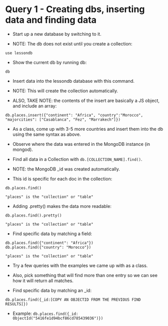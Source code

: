 # Query 1 - Creating dbs, inserting data and finding data

* Start up a new database by switching to it.

* NOTE: The db does not exist until you create a collection:

```
use lessondb
```

* Show the current db by running db:

```
db
```

* Insert data into the lessondb database with this command.

* NOTE: This will create the collection automatically.

* ALSO, TAKE NOTE: the contents of the insert are basically a JS object, and include an array:

```
db.places.insert({"continent": "Africa", "country":"Morocco", "majorcities": ["Casablanca", "Fez", "Marrakech"]})
```

* As a class, come up with 3-5 more countries and insert them into the db using the same syntax as above.

* Observe where the data was entered in the MongoDB instance (in mongod).

* Find all data in a Collection with `db.[COLLECTION_NAME].find()`.

* NOTE: the MongoDB _id was created automatically.

* This id is specific for each doc in the collection:

```
db.places.find()

"places" is the "collection" or "table"
```

* Adding .pretty() makes the data more readable:

```
db.places.find().pretty()

"places" is the "collection" or "table" 
```

* Find specific data by matching a field:

```
db.places.find({"continent": "Africa"})
db.places.find({"country": "Morocco"})

"places" is the "collection" or "table" 
```

* Try a few queries with the examples we came up with as a class.

* Also, pick something that will find more than one entry so we can see how it will return all matches.

* Find specific data by matching an _id:

```
db.places.find({_id:[COPY AN OBJECTID FROM THE PREVIOUS FIND RESULTS]})
```

* Example: `db.places.find({_id: ObjectId("5416fe1d94bcf86cd785439036")})`
